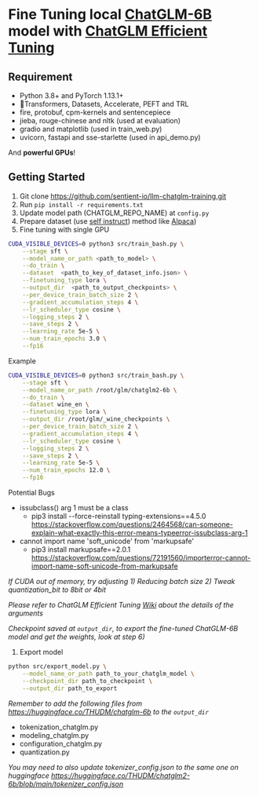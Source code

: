 # Fine Tuning local [ChatGLM-6B](https://github.com/THUDM/ChatGLM-6B) model with [ChatGLM Efficient Tuning](https://github.com/hiyouga/ChatGLM-Efficient-Tuning)

## Requirement

- Python 3.8+ and PyTorch 1.13.1+
- 🤗Transformers, Datasets, Accelerate, PEFT and TRL
- fire, protobuf, cpm-kernels and sentencepiece
- jieba, rouge-chinese and nltk (used at evaluation)
- gradio and matplotlib (used in train_web.py)
- uvicorn, fastapi and sse-starlette (used in api_demo.py)

And **powerful GPUs**!
## Getting Started

1. Git clone https://github.com/sentient-io/llm-chatglm-training.git
2. Run `pip install -r requirements.txt`
3. Update model path (CHATGLM_REPO_NAME) at `config.py`
4. Prepare dataset (use [self instruct](https://arxiv.org/abs/2212.10560)) method like [Alpaca](https://github.com/tatsu-lab/stanford_alpaca))
5. Fine tuning with single GPU

```bash
CUDA_VISIBLE_DEVICES=0 python3 src/train_bash.py \
    --stage sft \
    --model_name_or_path <path_to_model> \
    --do_train \
    --dataset  <path_to_key_of_dataset_info.json> \
    --finetuning_type lora \
    --output_dir  <path_to_output_checkpoints> \
    --per_device_train_batch_size 2 \
    --gradient_accumulation_steps 4 \
    --lr_scheduler_type cosine \
    --logging_steps 2 \
    --save_steps 2 \
    --learning_rate 5e-5 \
    --num_train_epochs 3.0 \
    --fp16
```

Example
```bash
CUDA_VISIBLE_DEVICES=0 python3 src/train_bash.py \
    --stage sft \
    --model_name_or_path /root/glm/chatglm2-6b \
    --do_train \
    --dataset wine_en \
    --finetuning_type lora \
    --output_dir /root/glm/_wine_checkpoints \
    --per_device_train_batch_size 2 \
    --gradient_accumulation_steps 4 \
    --lr_scheduler_type cosine \
    --logging_steps 2 \
    --save_steps 2 \
    --learning_rate 5e-5 \
    --num_train_epochs 12.0 \
    --fp16
```

Potential Bugs
- issubclass() arg 1 must be a class
  - pip3 install --force-reinstall typing-extensions==4.5.0 https://stackoverflow.com/questions/2464568/can-someone-explain-what-exactly-this-error-means-typeerror-issubclass-arg-1
- cannot import name 'soft_unicode' from 'markupsafe' 
  - pip3 install markupsafe==2.0.1 https://stackoverflow.com/questions/72191560/importerror-cannot-import-name-soft-unicode-from-markupsafe

*If CUDA out of memory, try adjusting 1) Reducing batch size 2) Tweak quantization_bit to 8bit or 4bit* 

*Please refer to ChatGLM Efficient Tuning [Wiki](https://github.com/hiyouga/ChatGLM-Efficient-Tuning/wiki) about the details of the arguments* 

*Checkpoint saved at `output_dir`, to export the fine-tuned ChatGLM-6B model and get the weights, look at step 6)* 

1. Export model

```bash
python src/export_model.py \
    --model_name_or_path path_to_your_chatglm_model \
    --checkpoint_dir path_to_checkpoint \
    --output_dir path_to_export
```

*Remember to add the following files from  https://huggingface.co/THUDM/chatglm-6b to the `output_dir`*  
- tokenization_chatglm.py
- modeling_chatglm.py
- configuration_chatglm.py
- quantization.py

*You may need to also update tokenizer_config.json to the same one on huggingface https://huggingface.co/THUDM/chatglm2-6b/blob/main/tokenizer_config.json*

